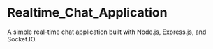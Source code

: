 # Realtime_Chat_Application
A simple real-time chat application built with Node.js, Express.js, and Socket.IO.